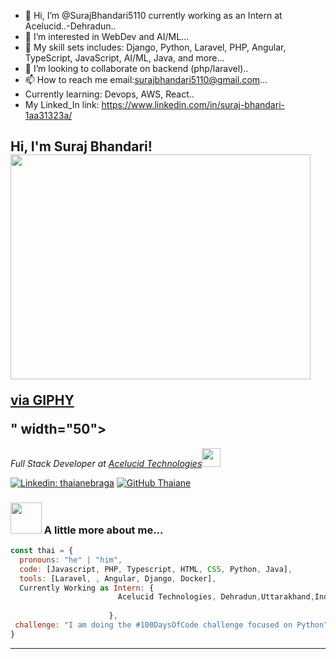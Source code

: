 - 👋 Hi, I’m @SurajBhandari5110 currently working as an Intern at Acelucid..-Dehradun..
- 👀 I’m interested in WebDev and AI/ML...
- 🌱 My skill sets includes: Django, Python, Laravel, PHP, Angular, TypeScript, JavaScript, AI/ML, Java, and more...
- 💞️ I’m looking to collaborate on backend (php/laravel)..
- 📫 How to reach me email:surajbhandari5110@gmail.com...
- Currently learning: Devops, AWS, React..
- My Linked_In link: https://www.linkedin.com/in/suraj-bhandari-1aa31323a/

<!---
SurajBhandari5110/SurajBhandari5110 is a ✨ special ✨ repository because its `README.md` (this file) appears on your GitHub profile.
You can click the Preview link to take a look at your changes.
--->
<h2> Hi, I'm Suraj Bhandari! <img src="<iframe src="https://giphy.com/embed/2IudUHdI075HL02Pkk" width="480" height="360" style="" frameBorder="0" class="giphy-embed" allowFullScreen></iframe><p><a href="https://giphy.com/gifs/pudgypenguins-data-code-coding-2IudUHdI075HL02Pkk">via GIPHY</a></p>" width="50"></h2>

<p><em>Full Stack Developer at <a href="https://acelucid.com/">Acelucid Technologies</a><img src="https://media.giphy.com/media/fYSnHlufseco8Fh93Z/giphy.gif" width="30">
</em></p>

[![Linkedin: thaianebraga](https://img.shields.io/badge/-thaianebraga-blue?style=flat-square&logo=Linkedin&logoColor=white&link=https://www.linkedin.com/in/thaianebraga/)]([https://www.linkedin.com/in/thaianebraga/](https://www.linkedin.com/in/suraj-bhandari-1aa31323a/))
[![GitHub Thaiane](https://img.shields.io/github/followers/thaiane?label=follow&style=social)]([https://github.com/Thaiane](https://github.com/SurajBhandari5110))


### <img src="https://media.giphy.com/media/VgCDAzcKvsR6OM0uWg/giphy.gif" width="50"> A little more about me...  

```javascript
const thai = {
  pronouns: "he" | "him",
  code: [Javascript, PHP, Typescript, HTML, CSS, Python, Java],
  tools: [Laravel, , Angular, Django, Docker],
  Currently Working as Intern: {
                        Acelucid Technologies, Dehradun,Uttarakhand,India
                        
                      },
 challenge: "I am doing the #100DaysOfCode challenge focused on Python"
}
```



---
